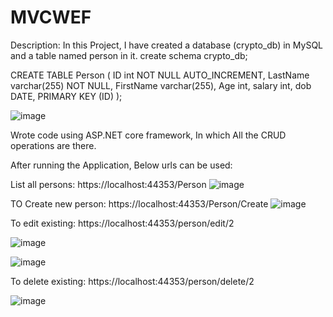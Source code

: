 # MVCWEF

Description: In this Project, I have created a database (crypto_db) in MySQL and a table named person in it.
create schema crypto_db;

CREATE TABLE Person (
    ID int NOT NULL AUTO_INCREMENT,
    LastName varchar(255) NOT NULL,
    FirstName varchar(255),
    Age int,
    salary int,
    dob DATE,
    PRIMARY KEY (ID)
);

![image](https://user-images.githubusercontent.com/32491392/139459903-8971adaa-c224-4291-ad07-174c30f4ec64.png)


Wrote code using ASP.NET core framework, In which All the CRUD operations are there.

After running the Application, Below urls can be used: 

List all persons: https://localhost:44353/Person
![image](https://user-images.githubusercontent.com/32491392/139460011-b46657b3-a5c8-4568-b358-cdc7e30c5c79.png)

TO Create new person: https://localhost:44353/Person/Create
![image](https://user-images.githubusercontent.com/32491392/139460097-9d80c208-c7bc-41d0-9f00-6e9b52de229e.png)


To edit existing: https://localhost:44353/person/edit/2

![image](https://user-images.githubusercontent.com/32491392/139460166-3e82f5f4-f392-4e4f-a89a-7a532f0fb457.png)

![image](https://user-images.githubusercontent.com/32491392/139460235-e16d0c5c-691b-420d-a79e-faf103e3a4bd.png)

To delete existing: https://localhost:44353/person/delete/2

![image](https://user-images.githubusercontent.com/32491392/139460314-a6772b78-4f69-4fe3-afde-18c6659e840c.png)






